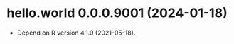 <!-- NEWS.md is maintained by https://cynkra.github.io/fledge, do not edit -->

# hello.world 0.0.0.9001 (2024-01-18)

* Depend on R version 4.1.0 (2021-05-18).
